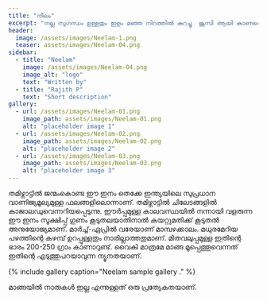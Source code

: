 ```yaml
---
title: "നീലം"
excerpt: "നല്ല സുഗന്ധം ഉള്ളതും ഇളം മഞ്ഞ നിറത്തിൽ കുറച്ചു  ജൂസി ആയി കാണപ്പെടുന്നു. മാങ്ങയിൽ നാരുകൾ അടങ്ങിയിട്ടുണ്ട്."
header:
  image: /assets/images/Neelam-1.png
  teaser: assets/images/Neelam-04.png
sidebar:
  - title: "Neelam"
    image: /assets/images/Neelam-04.png
    image_alt: "logo"
    text: "Written by"
  - title: "Rajith P"
    text: "Short description"
gallery:
  - url: /assets/images/Neelam-01.png
    image_path: assets/images/Neelam-01.png
    alt: "placeholder image 1"
  - url: /assets/images/Neelam-02.png
    image_path: assets/images/Neelam-02.png
    alt: "placeholder image 2"
  - url: /assets/images/Neelam-03.png
    image_path: assets/images/Neelam-03.png
    alt: "placeholder image 3"
---
```


തമിഴ്നാട്ടിൽ ജന്മംകൊണ്ട ഈ ഇനം തെക്കേ ഇന്ത്യയിലെ സുപ്രധാന വാ‍ണിജ്യമൂല്യമുള്ള ഫലങ്ങളിലൊന്നാണ്. തമിഴ്നാട്ടിൽ ചിലേടങ്ങളിൽ കാജാലഡുവെന്നറിയപ്പെടുന്നു. ഈർപ്പമുള്ള കാലവസ്ഥയിൽ നന്നായി വളരുന്ന ഈ ഇനം സൂക്ഷിപ്പ് ഗുണം കൂടുതലയാതിനാൽ കയറ്റുമതിക്ക് കൂടുതൽ അനുയോജ്യമാണ്. മാർച്ച്-ഏപ്രിൽ വരേയാണ് മാമ്പഴക്കാലം. മധുരമേറിയ പഴത്തിന്റെ കഴമ്പ് ഉറപ്പുള്ളതും നാരില്ലാത്തതുമാണ്. മിതവലുപ്പമുള്ള ഇതിന്റെ ഭാരം 200-250 ഗ്രാം കാണാറുണ്ട്. വൈകി മാത്രമേ മാങ്ങ മൂപ്പെത്തൂവെന്നത് ഇതിന്റെ എടുത്തുപറയാവുന്ന ന്യൂനതയാണ്.

{% include gallery caption="Neelam sample gallery ." %}

മാങ്ങയിൽ നാരുകൾ ഇല്ല എന്നുള്ളത് ഒരു പ്രത്യേകതയാണ്.